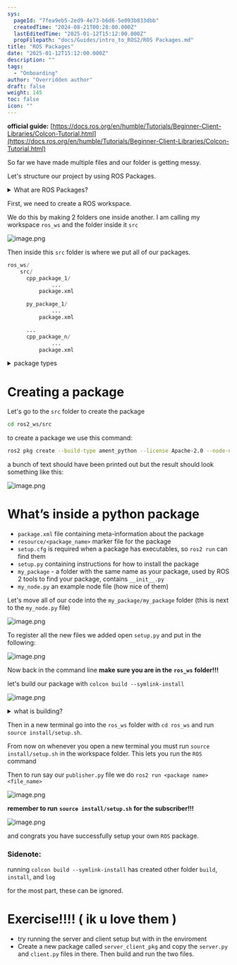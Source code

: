 ```yaml
---
sys:
  pageId: "7fea9eb5-2ed9-4e73-b6d6-5e093b833dbb"
  createdTime: "2024-08-21T00:28:00.000Z"
  lastEditedTime: "2025-01-12T15:12:00.000Z"
  propFilepath: "docs/Guides/intro_to_ROS2/ROS Packages.md"
title: "ROS Packages"
date: "2025-01-12T15:12:00.000Z"
description: ""
tags:
  - "Onboarding"
author: "Overridden author"
draft: false
weight: 145
toc: false
icon: ""
---
```


**official guide:** [https://docs.ros.org/en/humble/Tutorials/Beginner-Client-Libraries/Colcon-Tutorial.html](https://docs.ros.org/en/humble/Tutorials/Beginner-Client-Libraries/Colcon-Tutorial.html)

So far we have made multiple files and our folder is getting messy.

Let's structure our project by using ROS Packages.

<details>

<summary>What are ROS Packages?</summary>

ROS Packages are, as the name implies, packages of code that are highly sharable between ROS developers.

They consist of a folder, `package.xml` file, and source code

```python
      cpp_package_1/
		      ... imagine much code files here ..
          package.xml
```

</details>

First, we need to create a ROS workspace.

We do this by making 2 folders one inside another. I am calling my workspace `ros_ws` and the folder inside it `src`

![image.png](https://prod-files-secure.s3.us-west-2.amazonaws.com/d518164a-d88e-44d1-a4ee-3adb3bd8bce0/70706947-fd18-4537-a67b-e12946812d31/image.png?X-Amz-Algorithm=AWS4-HMAC-SHA256&X-Amz-Content-Sha256=UNSIGNED-PAYLOAD&X-Amz-Credential=ASIAZI2LB4662X3T7U23%2F20250418%2Fus-west-2%2Fs3%2Faws4_request&X-Amz-Date=20250418T100849Z&X-Amz-Expires=3600&X-Amz-Security-Token=IQoJb3JpZ2luX2VjEOn%2F%2F%2F%2F%2F%2F%2F%2F%2F%2FwEaCXVzLXdlc3QtMiJGMEQCIDFDM4ts7cJ4kVdaeZ32Gwlp%2BLrz4bOfaNIstOldgA24AiAUZb3yc9dxJ3t5O8rIg4tcda7A%2BksV8oM6hSalDNwB9ir%2FAwhyEAAaDDYzNzQyMzE4MzgwNSIMA1G0PSLvQx8GphjMKtwDBM25qwbRFtzglEc9msLV2EUVFM3crU7p106xaEbi4%2FXVkBUZkpq6lODNrgDfkebnO96LVi%2FaMY%2FsB%2FtVeDr0LyqEoCBd%2BIiRnZwpexsEYvGnF7wflK6Fus%2FQ1Qm4F3eBtqwSsDesKTRP%2BjHJJ%2FgIWaQiGz%2FAl1hLmxgf3pQljRMfJF6ClHMfxwm8yuPOOrWOD3YmsDQ78Y6Vj%2Fm8E7KSDzdSgEZZllVfwc7g7BOYnV0p9SFLH4POl4O2yu2IUK7VpotLbp6%2FwGuT3Tcjy%2FVZrrBs6KlOf7HLJt9GZKptG%2FHTOZmI0CnJjKmWYqnGiZ1CUEVgWUk%2FpQsMzqx%2FD2Xm1nFC0jDAc%2F5BKKUY%2FQ9dax7iIvO5ufKB%2BhPMhNb2yKiuMSKRQveUdxZHDJUGZQNEv6rw%2B5bUgIMomsGsdJDGNXwluczQ8TR8yMucjpYBBYAxUHIaKpQH94VSNP%2FCImNwe4zT3FK0%2BOTxJntvGLxW8LKBoS7jHOo3ksjOMmVsmE7txVfle9zYUtHgtpT0D9uiZJrj6ERfTXanbcZmm5Y7hWM8j7hSrk7YE7p01h6BPkfNnVpv%2BVVJa0dzQBKJINSFJ9T4E7qWoUeUZhiwGTcCF4umiaMc1QAcfwx40D4wja2IwAY6pgHQcYESwiKw68SjOfCX7IwdYaxNyBsBDeKQlzIz4RgPNYSpRgtIu0YnVWYKpPDn3hZjJD81u7bPi14mjC9rbhdsWXiuTtpkvCUTJrBQCVjZ9W%2FRnf5sVc3MnsQtwFUuBKxbLXFVVauw7dckEYGt8P%2FOsqixl%2BAq4qMVjIq5fYER94imBUaPddHgRaefFacl3bo9QkcuMT5j4cPXzM31jwG4BFobX2vr&X-Amz-Signature=c9eb82054a338118c44325e875b52561d3f40805194e842b4db8451b61e8e13b&X-Amz-SignedHeaders=host&x-id=GetObject)

Then inside this `src` folder is where we put all of our packages.

```python
ros_ws/
    src/
      cpp_package_1/
		      ...
          package.xml

      py_package_1/
		      ...
          package.xml

      ...
      cpp_package_n/
		      ...
          package.xml

```

<details>

<summary>package types</summary>

packages can be either `C++` or python.

the intern file structure is different for each but for this guide we will stick to creating python packages

</details>

# Creating a package

Let's go to the `src` folder to create the package

```bash
cd ros2_ws/src
```

to create a package we use this command:

```bash
ros2 pkg create --build-type ament_python --license Apache-2.0 --node-name my_node my_package
```

a bunch of text should have been printed out but the result should look something like this:

![image.png](https://prod-files-secure.s3.us-west-2.amazonaws.com/d518164a-d88e-44d1-a4ee-3adb3bd8bce0/e6cf1e3f-8512-4a3e-b131-079f800bf3e8/image.png?X-Amz-Algorithm=AWS4-HMAC-SHA256&X-Amz-Content-Sha256=UNSIGNED-PAYLOAD&X-Amz-Credential=ASIAZI2LB4662X3T7U23%2F20250418%2Fus-west-2%2Fs3%2Faws4_request&X-Amz-Date=20250418T100849Z&X-Amz-Expires=3600&X-Amz-Security-Token=IQoJb3JpZ2luX2VjEOn%2F%2F%2F%2F%2F%2F%2F%2F%2F%2FwEaCXVzLXdlc3QtMiJGMEQCIDFDM4ts7cJ4kVdaeZ32Gwlp%2BLrz4bOfaNIstOldgA24AiAUZb3yc9dxJ3t5O8rIg4tcda7A%2BksV8oM6hSalDNwB9ir%2FAwhyEAAaDDYzNzQyMzE4MzgwNSIMA1G0PSLvQx8GphjMKtwDBM25qwbRFtzglEc9msLV2EUVFM3crU7p106xaEbi4%2FXVkBUZkpq6lODNrgDfkebnO96LVi%2FaMY%2FsB%2FtVeDr0LyqEoCBd%2BIiRnZwpexsEYvGnF7wflK6Fus%2FQ1Qm4F3eBtqwSsDesKTRP%2BjHJJ%2FgIWaQiGz%2FAl1hLmxgf3pQljRMfJF6ClHMfxwm8yuPOOrWOD3YmsDQ78Y6Vj%2Fm8E7KSDzdSgEZZllVfwc7g7BOYnV0p9SFLH4POl4O2yu2IUK7VpotLbp6%2FwGuT3Tcjy%2FVZrrBs6KlOf7HLJt9GZKptG%2FHTOZmI0CnJjKmWYqnGiZ1CUEVgWUk%2FpQsMzqx%2FD2Xm1nFC0jDAc%2F5BKKUY%2FQ9dax7iIvO5ufKB%2BhPMhNb2yKiuMSKRQveUdxZHDJUGZQNEv6rw%2B5bUgIMomsGsdJDGNXwluczQ8TR8yMucjpYBBYAxUHIaKpQH94VSNP%2FCImNwe4zT3FK0%2BOTxJntvGLxW8LKBoS7jHOo3ksjOMmVsmE7txVfle9zYUtHgtpT0D9uiZJrj6ERfTXanbcZmm5Y7hWM8j7hSrk7YE7p01h6BPkfNnVpv%2BVVJa0dzQBKJINSFJ9T4E7qWoUeUZhiwGTcCF4umiaMc1QAcfwx40D4wja2IwAY6pgHQcYESwiKw68SjOfCX7IwdYaxNyBsBDeKQlzIz4RgPNYSpRgtIu0YnVWYKpPDn3hZjJD81u7bPi14mjC9rbhdsWXiuTtpkvCUTJrBQCVjZ9W%2FRnf5sVc3MnsQtwFUuBKxbLXFVVauw7dckEYGt8P%2FOsqixl%2BAq4qMVjIq5fYER94imBUaPddHgRaefFacl3bo9QkcuMT5j4cPXzM31jwG4BFobX2vr&X-Amz-Signature=be3096a32b9097b2d8dcb07a6a9117fd7d4dbb64af1f82391604b44dd3d0b59a&X-Amz-SignedHeaders=host&x-id=GetObject)

# What’s inside a python package

- `package.xml` file containing meta-information about the package
- `resource/<package_name>` marker file for the package
- `setup.cfg` is required when a package has executables, so `ros2 run` can find them
- `setup.py` containing instructions for how to install the package
- `my_package` - a folder with the same name as your package, used by ROS 2 tools to find your package, contains `__init__.py`
- `my_node.py` an example node file (how nice of them)

Let's move all of our code into the `my_package/my_package` folder (this is next to the `my_node.py` file)

![image.png](https://prod-files-secure.s3.us-west-2.amazonaws.com/d518164a-d88e-44d1-a4ee-3adb3bd8bce0/9ce58f11-0da9-4d3e-b86d-506a9685d378/image.png?X-Amz-Algorithm=AWS4-HMAC-SHA256&X-Amz-Content-Sha256=UNSIGNED-PAYLOAD&X-Amz-Credential=ASIAZI2LB4662X3T7U23%2F20250418%2Fus-west-2%2Fs3%2Faws4_request&X-Amz-Date=20250418T100849Z&X-Amz-Expires=3600&X-Amz-Security-Token=IQoJb3JpZ2luX2VjEOn%2F%2F%2F%2F%2F%2F%2F%2F%2F%2FwEaCXVzLXdlc3QtMiJGMEQCIDFDM4ts7cJ4kVdaeZ32Gwlp%2BLrz4bOfaNIstOldgA24AiAUZb3yc9dxJ3t5O8rIg4tcda7A%2BksV8oM6hSalDNwB9ir%2FAwhyEAAaDDYzNzQyMzE4MzgwNSIMA1G0PSLvQx8GphjMKtwDBM25qwbRFtzglEc9msLV2EUVFM3crU7p106xaEbi4%2FXVkBUZkpq6lODNrgDfkebnO96LVi%2FaMY%2FsB%2FtVeDr0LyqEoCBd%2BIiRnZwpexsEYvGnF7wflK6Fus%2FQ1Qm4F3eBtqwSsDesKTRP%2BjHJJ%2FgIWaQiGz%2FAl1hLmxgf3pQljRMfJF6ClHMfxwm8yuPOOrWOD3YmsDQ78Y6Vj%2Fm8E7KSDzdSgEZZllVfwc7g7BOYnV0p9SFLH4POl4O2yu2IUK7VpotLbp6%2FwGuT3Tcjy%2FVZrrBs6KlOf7HLJt9GZKptG%2FHTOZmI0CnJjKmWYqnGiZ1CUEVgWUk%2FpQsMzqx%2FD2Xm1nFC0jDAc%2F5BKKUY%2FQ9dax7iIvO5ufKB%2BhPMhNb2yKiuMSKRQveUdxZHDJUGZQNEv6rw%2B5bUgIMomsGsdJDGNXwluczQ8TR8yMucjpYBBYAxUHIaKpQH94VSNP%2FCImNwe4zT3FK0%2BOTxJntvGLxW8LKBoS7jHOo3ksjOMmVsmE7txVfle9zYUtHgtpT0D9uiZJrj6ERfTXanbcZmm5Y7hWM8j7hSrk7YE7p01h6BPkfNnVpv%2BVVJa0dzQBKJINSFJ9T4E7qWoUeUZhiwGTcCF4umiaMc1QAcfwx40D4wja2IwAY6pgHQcYESwiKw68SjOfCX7IwdYaxNyBsBDeKQlzIz4RgPNYSpRgtIu0YnVWYKpPDn3hZjJD81u7bPi14mjC9rbhdsWXiuTtpkvCUTJrBQCVjZ9W%2FRnf5sVc3MnsQtwFUuBKxbLXFVVauw7dckEYGt8P%2FOsqixl%2BAq4qMVjIq5fYER94imBUaPddHgRaefFacl3bo9QkcuMT5j4cPXzM31jwG4BFobX2vr&X-Amz-Signature=340d4d8ef9dcdce3a899dc2ff602a3434f794182536a3d2ae79aa1df42265d93&X-Amz-SignedHeaders=host&x-id=GetObject)

To register all the new files we added open `setup.py` and put in the following:

![image.png](https://prod-files-secure.s3.us-west-2.amazonaws.com/d518164a-d88e-44d1-a4ee-3adb3bd8bce0/1cd7c262-4cae-4496-9d75-c178537d24a2/image.png?X-Amz-Algorithm=AWS4-HMAC-SHA256&X-Amz-Content-Sha256=UNSIGNED-PAYLOAD&X-Amz-Credential=ASIAZI2LB4662X3T7U23%2F20250418%2Fus-west-2%2Fs3%2Faws4_request&X-Amz-Date=20250418T100849Z&X-Amz-Expires=3600&X-Amz-Security-Token=IQoJb3JpZ2luX2VjEOn%2F%2F%2F%2F%2F%2F%2F%2F%2F%2FwEaCXVzLXdlc3QtMiJGMEQCIDFDM4ts7cJ4kVdaeZ32Gwlp%2BLrz4bOfaNIstOldgA24AiAUZb3yc9dxJ3t5O8rIg4tcda7A%2BksV8oM6hSalDNwB9ir%2FAwhyEAAaDDYzNzQyMzE4MzgwNSIMA1G0PSLvQx8GphjMKtwDBM25qwbRFtzglEc9msLV2EUVFM3crU7p106xaEbi4%2FXVkBUZkpq6lODNrgDfkebnO96LVi%2FaMY%2FsB%2FtVeDr0LyqEoCBd%2BIiRnZwpexsEYvGnF7wflK6Fus%2FQ1Qm4F3eBtqwSsDesKTRP%2BjHJJ%2FgIWaQiGz%2FAl1hLmxgf3pQljRMfJF6ClHMfxwm8yuPOOrWOD3YmsDQ78Y6Vj%2Fm8E7KSDzdSgEZZllVfwc7g7BOYnV0p9SFLH4POl4O2yu2IUK7VpotLbp6%2FwGuT3Tcjy%2FVZrrBs6KlOf7HLJt9GZKptG%2FHTOZmI0CnJjKmWYqnGiZ1CUEVgWUk%2FpQsMzqx%2FD2Xm1nFC0jDAc%2F5BKKUY%2FQ9dax7iIvO5ufKB%2BhPMhNb2yKiuMSKRQveUdxZHDJUGZQNEv6rw%2B5bUgIMomsGsdJDGNXwluczQ8TR8yMucjpYBBYAxUHIaKpQH94VSNP%2FCImNwe4zT3FK0%2BOTxJntvGLxW8LKBoS7jHOo3ksjOMmVsmE7txVfle9zYUtHgtpT0D9uiZJrj6ERfTXanbcZmm5Y7hWM8j7hSrk7YE7p01h6BPkfNnVpv%2BVVJa0dzQBKJINSFJ9T4E7qWoUeUZhiwGTcCF4umiaMc1QAcfwx40D4wja2IwAY6pgHQcYESwiKw68SjOfCX7IwdYaxNyBsBDeKQlzIz4RgPNYSpRgtIu0YnVWYKpPDn3hZjJD81u7bPi14mjC9rbhdsWXiuTtpkvCUTJrBQCVjZ9W%2FRnf5sVc3MnsQtwFUuBKxbLXFVVauw7dckEYGt8P%2FOsqixl%2BAq4qMVjIq5fYER94imBUaPddHgRaefFacl3bo9QkcuMT5j4cPXzM31jwG4BFobX2vr&X-Amz-Signature=4616e145f9c65d7ad90737a783576ed89fac29976ce92dc89f382e0578f306db&X-Amz-SignedHeaders=host&x-id=GetObject)

Now back in the command line **make sure you are in the** **`ros_ws`** **folder!!!**

let's build our package with `colcon build --symlink-install`

![image.png](https://prod-files-secure.s3.us-west-2.amazonaws.com/d518164a-d88e-44d1-a4ee-3adb3bd8bce0/2f2a0d27-b173-48fd-b189-5f5c0ce65619/image.png?X-Amz-Algorithm=AWS4-HMAC-SHA256&X-Amz-Content-Sha256=UNSIGNED-PAYLOAD&X-Amz-Credential=ASIAZI2LB4662X3T7U23%2F20250418%2Fus-west-2%2Fs3%2Faws4_request&X-Amz-Date=20250418T100849Z&X-Amz-Expires=3600&X-Amz-Security-Token=IQoJb3JpZ2luX2VjEOn%2F%2F%2F%2F%2F%2F%2F%2F%2F%2FwEaCXVzLXdlc3QtMiJGMEQCIDFDM4ts7cJ4kVdaeZ32Gwlp%2BLrz4bOfaNIstOldgA24AiAUZb3yc9dxJ3t5O8rIg4tcda7A%2BksV8oM6hSalDNwB9ir%2FAwhyEAAaDDYzNzQyMzE4MzgwNSIMA1G0PSLvQx8GphjMKtwDBM25qwbRFtzglEc9msLV2EUVFM3crU7p106xaEbi4%2FXVkBUZkpq6lODNrgDfkebnO96LVi%2FaMY%2FsB%2FtVeDr0LyqEoCBd%2BIiRnZwpexsEYvGnF7wflK6Fus%2FQ1Qm4F3eBtqwSsDesKTRP%2BjHJJ%2FgIWaQiGz%2FAl1hLmxgf3pQljRMfJF6ClHMfxwm8yuPOOrWOD3YmsDQ78Y6Vj%2Fm8E7KSDzdSgEZZllVfwc7g7BOYnV0p9SFLH4POl4O2yu2IUK7VpotLbp6%2FwGuT3Tcjy%2FVZrrBs6KlOf7HLJt9GZKptG%2FHTOZmI0CnJjKmWYqnGiZ1CUEVgWUk%2FpQsMzqx%2FD2Xm1nFC0jDAc%2F5BKKUY%2FQ9dax7iIvO5ufKB%2BhPMhNb2yKiuMSKRQveUdxZHDJUGZQNEv6rw%2B5bUgIMomsGsdJDGNXwluczQ8TR8yMucjpYBBYAxUHIaKpQH94VSNP%2FCImNwe4zT3FK0%2BOTxJntvGLxW8LKBoS7jHOo3ksjOMmVsmE7txVfle9zYUtHgtpT0D9uiZJrj6ERfTXanbcZmm5Y7hWM8j7hSrk7YE7p01h6BPkfNnVpv%2BVVJa0dzQBKJINSFJ9T4E7qWoUeUZhiwGTcCF4umiaMc1QAcfwx40D4wja2IwAY6pgHQcYESwiKw68SjOfCX7IwdYaxNyBsBDeKQlzIz4RgPNYSpRgtIu0YnVWYKpPDn3hZjJD81u7bPi14mjC9rbhdsWXiuTtpkvCUTJrBQCVjZ9W%2FRnf5sVc3MnsQtwFUuBKxbLXFVVauw7dckEYGt8P%2FOsqixl%2BAq4qMVjIq5fYER94imBUaPddHgRaefFacl3bo9QkcuMT5j4cPXzM31jwG4BFobX2vr&X-Amz-Signature=a2c8515f4acd920a38d50f26b192fc117c4484be91390e96731fd1b198b3e9c6&X-Amz-SignedHeaders=host&x-id=GetObject)

<details>

<summary>what is building?</summary>

if you are a CS major at Rose-Hulman you will learn the answer to this in CSSE132

but TLDR; is it combines all the code files into one program that can be run easily 

</details>

Then in a new terminal go into the `ros_ws` folder with `cd ros_ws` and run `source install/setup.sh`. 

From now on whenever you open a new terminal you must run `source install/setup.sh` in the workspace folder. This lets you run the `ROS` command

Then to run say our `publisher.py` file we do `ros2 run <package name> <file_name>`

![image.png](https://prod-files-secure.s3.us-west-2.amazonaws.com/d518164a-d88e-44d1-a4ee-3adb3bd8bce0/4f4b1219-3a44-4632-aa0a-ce3471699f59/image.png?X-Amz-Algorithm=AWS4-HMAC-SHA256&X-Amz-Content-Sha256=UNSIGNED-PAYLOAD&X-Amz-Credential=ASIAZI2LB4662X3T7U23%2F20250418%2Fus-west-2%2Fs3%2Faws4_request&X-Amz-Date=20250418T100849Z&X-Amz-Expires=3600&X-Amz-Security-Token=IQoJb3JpZ2luX2VjEOn%2F%2F%2F%2F%2F%2F%2F%2F%2F%2FwEaCXVzLXdlc3QtMiJGMEQCIDFDM4ts7cJ4kVdaeZ32Gwlp%2BLrz4bOfaNIstOldgA24AiAUZb3yc9dxJ3t5O8rIg4tcda7A%2BksV8oM6hSalDNwB9ir%2FAwhyEAAaDDYzNzQyMzE4MzgwNSIMA1G0PSLvQx8GphjMKtwDBM25qwbRFtzglEc9msLV2EUVFM3crU7p106xaEbi4%2FXVkBUZkpq6lODNrgDfkebnO96LVi%2FaMY%2FsB%2FtVeDr0LyqEoCBd%2BIiRnZwpexsEYvGnF7wflK6Fus%2FQ1Qm4F3eBtqwSsDesKTRP%2BjHJJ%2FgIWaQiGz%2FAl1hLmxgf3pQljRMfJF6ClHMfxwm8yuPOOrWOD3YmsDQ78Y6Vj%2Fm8E7KSDzdSgEZZllVfwc7g7BOYnV0p9SFLH4POl4O2yu2IUK7VpotLbp6%2FwGuT3Tcjy%2FVZrrBs6KlOf7HLJt9GZKptG%2FHTOZmI0CnJjKmWYqnGiZ1CUEVgWUk%2FpQsMzqx%2FD2Xm1nFC0jDAc%2F5BKKUY%2FQ9dax7iIvO5ufKB%2BhPMhNb2yKiuMSKRQveUdxZHDJUGZQNEv6rw%2B5bUgIMomsGsdJDGNXwluczQ8TR8yMucjpYBBYAxUHIaKpQH94VSNP%2FCImNwe4zT3FK0%2BOTxJntvGLxW8LKBoS7jHOo3ksjOMmVsmE7txVfle9zYUtHgtpT0D9uiZJrj6ERfTXanbcZmm5Y7hWM8j7hSrk7YE7p01h6BPkfNnVpv%2BVVJa0dzQBKJINSFJ9T4E7qWoUeUZhiwGTcCF4umiaMc1QAcfwx40D4wja2IwAY6pgHQcYESwiKw68SjOfCX7IwdYaxNyBsBDeKQlzIz4RgPNYSpRgtIu0YnVWYKpPDn3hZjJD81u7bPi14mjC9rbhdsWXiuTtpkvCUTJrBQCVjZ9W%2FRnf5sVc3MnsQtwFUuBKxbLXFVVauw7dckEYGt8P%2FOsqixl%2BAq4qMVjIq5fYER94imBUaPddHgRaefFacl3bo9QkcuMT5j4cPXzM31jwG4BFobX2vr&X-Amz-Signature=f87f6340f538970bdc239b2a055e06781298a392f3b2493ca6795f3d134c98c8&X-Amz-SignedHeaders=host&x-id=GetObject)

**remember to run** **`source install/setup.sh`** **for the subscriber!!!**

![image.png](https://prod-files-secure.s3.us-west-2.amazonaws.com/d518164a-d88e-44d1-a4ee-3adb3bd8bce0/02121119-dad4-49ec-8356-c956108b4243/image.png?X-Amz-Algorithm=AWS4-HMAC-SHA256&X-Amz-Content-Sha256=UNSIGNED-PAYLOAD&X-Amz-Credential=ASIAZI2LB4662X3T7U23%2F20250418%2Fus-west-2%2Fs3%2Faws4_request&X-Amz-Date=20250418T100849Z&X-Amz-Expires=3600&X-Amz-Security-Token=IQoJb3JpZ2luX2VjEOn%2F%2F%2F%2F%2F%2F%2F%2F%2F%2FwEaCXVzLXdlc3QtMiJGMEQCIDFDM4ts7cJ4kVdaeZ32Gwlp%2BLrz4bOfaNIstOldgA24AiAUZb3yc9dxJ3t5O8rIg4tcda7A%2BksV8oM6hSalDNwB9ir%2FAwhyEAAaDDYzNzQyMzE4MzgwNSIMA1G0PSLvQx8GphjMKtwDBM25qwbRFtzglEc9msLV2EUVFM3crU7p106xaEbi4%2FXVkBUZkpq6lODNrgDfkebnO96LVi%2FaMY%2FsB%2FtVeDr0LyqEoCBd%2BIiRnZwpexsEYvGnF7wflK6Fus%2FQ1Qm4F3eBtqwSsDesKTRP%2BjHJJ%2FgIWaQiGz%2FAl1hLmxgf3pQljRMfJF6ClHMfxwm8yuPOOrWOD3YmsDQ78Y6Vj%2Fm8E7KSDzdSgEZZllVfwc7g7BOYnV0p9SFLH4POl4O2yu2IUK7VpotLbp6%2FwGuT3Tcjy%2FVZrrBs6KlOf7HLJt9GZKptG%2FHTOZmI0CnJjKmWYqnGiZ1CUEVgWUk%2FpQsMzqx%2FD2Xm1nFC0jDAc%2F5BKKUY%2FQ9dax7iIvO5ufKB%2BhPMhNb2yKiuMSKRQveUdxZHDJUGZQNEv6rw%2B5bUgIMomsGsdJDGNXwluczQ8TR8yMucjpYBBYAxUHIaKpQH94VSNP%2FCImNwe4zT3FK0%2BOTxJntvGLxW8LKBoS7jHOo3ksjOMmVsmE7txVfle9zYUtHgtpT0D9uiZJrj6ERfTXanbcZmm5Y7hWM8j7hSrk7YE7p01h6BPkfNnVpv%2BVVJa0dzQBKJINSFJ9T4E7qWoUeUZhiwGTcCF4umiaMc1QAcfwx40D4wja2IwAY6pgHQcYESwiKw68SjOfCX7IwdYaxNyBsBDeKQlzIz4RgPNYSpRgtIu0YnVWYKpPDn3hZjJD81u7bPi14mjC9rbhdsWXiuTtpkvCUTJrBQCVjZ9W%2FRnf5sVc3MnsQtwFUuBKxbLXFVVauw7dckEYGt8P%2FOsqixl%2BAq4qMVjIq5fYER94imBUaPddHgRaefFacl3bo9QkcuMT5j4cPXzM31jwG4BFobX2vr&X-Amz-Signature=8a04559e2d6d957a00c42f6e7145cfd679a45ff073ebced708df7dd25e08951d&X-Amz-SignedHeaders=host&x-id=GetObject)

and congrats you have successfully setup your own `ROS` package.

### Sidenote:

running `colcon build --symlink-install` has created other folder `build`, `install`, and `log`

for the most part, these can be ignored.

# Exercise!!!! ( ik u love them )

- try running the server and client setup but with in the enviroment
- Create a new package called `server_client_pkg` and copy the `server.py` and `client.py` files in there. Then build and run the two files.
